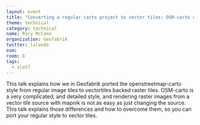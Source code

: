 ```yaml
---
layout: event
title: "Converting a regular carto project to vector tiles: OSM-carto case study"
theme: technical
category: technical
name: Rory McCann
organization: Geofabrik
twitter: lalonde
osm:
room: b
tags:
  - slot7
---
```

This talk explains how we in Geofabrik ported the openstreetmap-carto style from regular image tiles to vectortiles backed raster tiles. OSM-carto is a very complicated, and detailed style, and rendering raster images from a vector tile source with mapnik is not as easy as just changing the source. This talk explains those differences and how to overcome them, so you can port your regular style to vector tiles.
